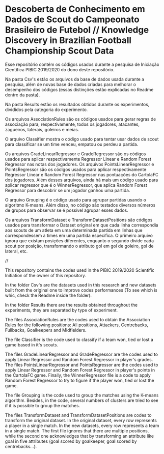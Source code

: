 # Descoberta de Conhecimento em Dados de Scout do Campeonato Brasileiro de Futebol // Knowledge Discovery in Brazilian Football Championship Scout Data

Esse repositório contém os códigos usados durante a pesquisa de Iniciação Científica PIBIC 2019/2020 do dono deste repositório.

Na pasta Csv's estão os arquivos da base de dados usada durante a pesquisa, além de novas base de dados criadas para melhorar o desempenho dos códigos (essas distinções estão explicadas no Readme dentro da pasta).

Na pasta Results estão os resultados obtidos durante os experimentos, divididos pela categoria do experimento.

Os arquivos AssociationRules são os códigos usados para gerar regras de associação para, respectivamente, todos os jogadores, atacantes, zagueiros, laterais, goleiros e meias.

O arquivo Classifier mostra o código usado para tentar usar dados de scout para classificar se um time venceu, empatou ou perdeu a partida.

Os arquivos GradeLinearRegressor e GradeRegressor são os códigos usados para aplicar respectivamente Regressor Linear e Random Forest Regressor nas notas dos jogadores. Os arquivos PointsLinearRegressor e PointsRegressor são os códigos usados para aplicar respectivamente Regressor Linear e Random Forest Regressor nas pontuações do CartolaFC dos jogadores. Além desses arquivos, ainda há mais um código usado para aplicar regressor que é o WinnerRegressor, que aplica Random Forest Regressor para descobrir se um jogador ganhou uma partida.

O arquivo Grouping é o código usado para agrupar partidas usando o algoritmo K-means. Além disso, no código são testados diversos números de grupos para observar se é possível agrupar esses dados.

Os arquivos TransformDataset e TransformDatasetPositions são códigos usados para transformar o Dataset original em que cada linha correspondia aos scouts de um atleta em uma determinada partida em linhas que correspondessem a times em uma partida específica. O primeiro arquivo ignora que existam posições diferentes, enquanto o segundo divide cada scout por posição, transformando o atributo gol em gol de goleiro, gol de lateral, etc.

//

This repository contains the codes used in the PIBIC 2019/2020 Scientific Initiation of the owner of this repository.

In the folder Csv's are the datasets used in this research and new datasets built from the original one to improve codes performances (To see which is whic, check the Readme inside the folder).

In the folder Results there are the results obtained throughout the experiments, they are separated by type of experiment.

The files AssociationRules are the codes used to obtain the Association Rules for the following positions: All positions, Attackers, Centrebacks, Fullbacks, Goalkeepers and Midfielders.

The file Classifier is the code used to classify if a team won, tied or lost a game based in it's scouts.

The files GradeLinearRegressor and GradeRegressor are the codes used to apply Linear Regressor and Random Forest Regressor in player's grades. The files PointsLinearRegressor and PointsRegressor are the codes used to apply Linear Regressor and Random Forest Regressor in player's points in the CartolaFC game. Finally, the WinnerRegressor file is a code to apply Random Forest Regressor to try to figure if the player won, tied or lost the game.

The file Grouping is the code used to group the matches using the K-means algorithm. Besides, in the code, several numbers of clusters are tried to see if it is possible to group the matches.

The files TransformDataset and TransformDatasetPositions are codes to transform the original dataset. In the original dataset, every row represents a player in a single match. In the new datasets, every row represents a team in a single match. The first file ignores that there are multiple positions, while the second one acknowledges that by transforming an attribute like goal in five attributes (goal scored by goalkeeper, goal scored by centrebacks...).
